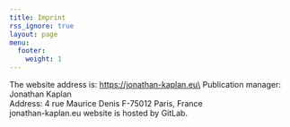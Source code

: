 ```yaml
---
title: Imprint
rss_ignore: true
layout: page
menu:
  footer:
    weight: 1
---
```

The website address is: https://jonathan-kaplan.eu\
Publication manager: Jonathan Kaplan\
Address: 4 rue Maurice Denis F-75012 Paris, France\
jonathan-kaplan.eu website is hosted by GitLab.
